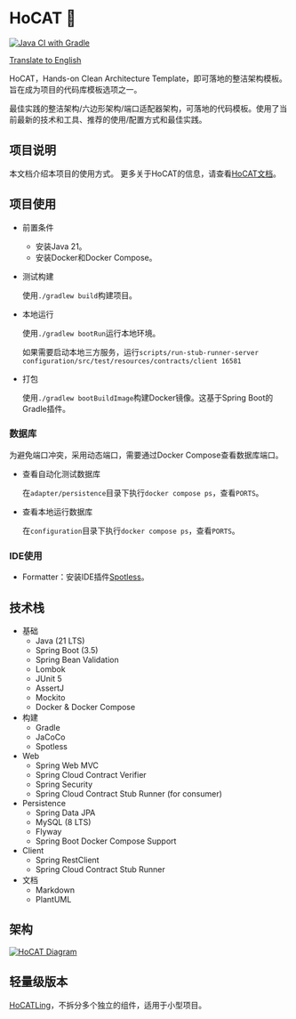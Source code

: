 # HoCAT 🐾

[![Java CI with Gradle](https://github.com/macdao/hands-on-clean-architecture-template/actions/workflows/gradle.yml/badge.svg)](https://github.com/macdao/hands-on-clean-architecture-template/actions/workflows/gradle.yml)

[Translate to English](https://github-com.translate.goog/macdao/hands-on-clean-architecture-template/blob/main/README.md?_x_tr_sl=zh-CN&_x_tr_tl=en&_x_tr_hl=en&_x_tr_pto=wapp)

HoCAT，Hands-on Clean Architecture Template，即可落地的整洁架构模板。旨在成为项目的代码库模板选项之一。

最佳实践的整洁架构/六边形架构/端口适配器架构，可落地的代码模板。使用了当前最新的技术和工具、推荐的使用/配置方式和最佳实践。

## 项目说明

本文档介绍本项目的使用方式。 更多关于HoCAT的信息，请查看[HoCAT文档](.hocat)。

## 项目使用

- 前置条件
  - 安装Java 21。
  - 安装Docker和Docker Compose。

- 测试构建

  使用`./gradlew build`构建项目。

- 本地运行

  使用`./gradlew bootRun`运行本地环境。

  如果需要启动本地三方服务，运行`scripts/run-stub-runner-server configuration/src/test/resources/contracts/client 16581`

- 打包

  使用`./gradlew bootBuildImage`构建Docker镜像。这基于Spring Boot的Gradle插件。

### 数据库

为避免端口冲突，采用动态端口，需要通过Docker Compose查看数据库端口。

- 查看自动化测试数据库

  在`adapter/persistence`目录下执行`docker compose ps`，查看`PORTS`。

- 查看本地运行数据库

  在`configuration`目录下执行`docker compose ps`，查看`PORTS`。

### IDE使用

- Formatter：安装IDE插件[Spotless](https://github.com/diffplug/spotless)。

## 技术栈

- 基础
  - Java (21 LTS)
  - Spring Boot (3.5)
  - Spring Bean Validation
  - Lombok
  - JUnit 5
  - AssertJ
  - Mockito
  - Docker & Docker Compose
- 构建
  - Gradle
  - JaCoCo
  - Spotless
- Web
  - Spring Web MVC
  - Spring Cloud Contract Verifier
  - Spring Security
  - Spring Cloud Contract Stub Runner (for consumer)
- Persistence
  - Spring Data JPA
  - MySQL (8 LTS)
  - Flyway
  - Spring Boot Docker Compose Support
- Client
  - Spring RestClient
  - Spring Cloud Contract Stub Runner
- 文档
  - Markdown
  - PlantUML

## 架构

[![HoCAT Diagram](https://www.plantuml.com/plantuml/svg/ZPHHRjim38RVTGeUOCa10iDeQwpRmpeKAOO-1CMWs6mYL1OrYjuMjBtx4XcUR4S8-XJWvqVgvo_5Lq4qIzTQ5LwCyvfr2mq-wyxABJdvhbk4MyCQAchm4zoHe-1rZSs8NsCjskqitX0to0zoi5WKDzIvHlEXBA7HOO_v3bs_xFX4LcI99rsFUoEOQpePEp_44RVQVk0G-CBwCE8gQZqvT3BdlfdTNcRmL_ohT-G-WAQv__t2bcoZzgP1c5WFWema1uzAyU0Q1c3AlYg0VMy2jFVMr5eCkQW3U6A17m4h7V2UM99uZnnC47Jrh51PWqwcsXrnefAZwtJU0_9lKsC4HkT1yRPOPBWLb16TkO0YIqSq-Rf4HQSNcNS5aw0MYn8s3RNQk2TrhDN3DO5kj1VarH_SmkjizOgSC5cBF2iyulRd6dzr6EJu6povq3jB7R0eizZvfElUmRm_XfhAGvYvcL1Cq7x_aH3N7rrOFW6VhkaiYJLw2aQ83xF2PoT6UZ4nfzrJ8T7Zbv2yZZlZ9dcgdvWbqiwZGjhzhPm_mHKK-Gpg-FxE7qAKisB-WllQCOUBr7pMUDjUYTjcYlcX6Jh6ahIKI2-DmjWC6IoNowSZKwOFmhjIQbEJUpQxZkCVgWU6BvHIL-YQhhN_0000)](https://www.plantuml.com/plantuml/uml/ZPHHRjim38RVVGeUOCa10iDeQwpRmpeKAOO-1CMWM6mYL1OrYjuMjBtx4XcUR4S8-XI0_qVgvo_5Lq4KIzVQ8hmOvnMh5ZG-gyxABJdvhbg4MyCAQjBu2Ux8KV2gGJtYrzY8SZkBDyGQ-K4E5iloXZgd5H-g2hGAUyntgEPbnoUo9aiywNhS6y5SqydO-I6Ek5Ns0uV05rQ74LTJwycXapdtpUpsCeE_ub-r8_S1DCtzxnUsP7MnDnfXOZq8Cf8SF1O53wvX0ARiQm6mxqs0yjwQHeaX5-i0dbZWHy1Q1RmdbbIyHmuc2Bfc9jJMe9DfxOuuKSdHTJhl0VctQJ02e_EWV5iiCjmAgeZEN42PfIEQV5sYejEBp7i1aw0MYmescbfbt5Dnr9hXca1fvGLvzGUty3fRlIOdJDOYpuH7tFvSuwyEWnn_WoSNUcUf0nPL7ZkRTDqxcFV7K9CyX9cR2UK4xVSV5UBwemlB9-3JDPqbiKPFmGZnOIPyTcAaBoRcj7iI4Zr-2Sdhk3DkagVwYJaYxJmMqkvlrVm9hg3CPz34ztV-468vMynVSAyTSxX8pMUDj-qhSTkyc1cQeMCigPOIwKkZC3P31ilbykd8LEc3y5uKcuRSizbr7FzFlJvye8hY2ftkMliF)

## 轻量级版本

[HoCATLing](https://github.com/macdao/hands-on-clean-architecture-template-ling)，不拆分多个独立的组件，适用于小型项目。